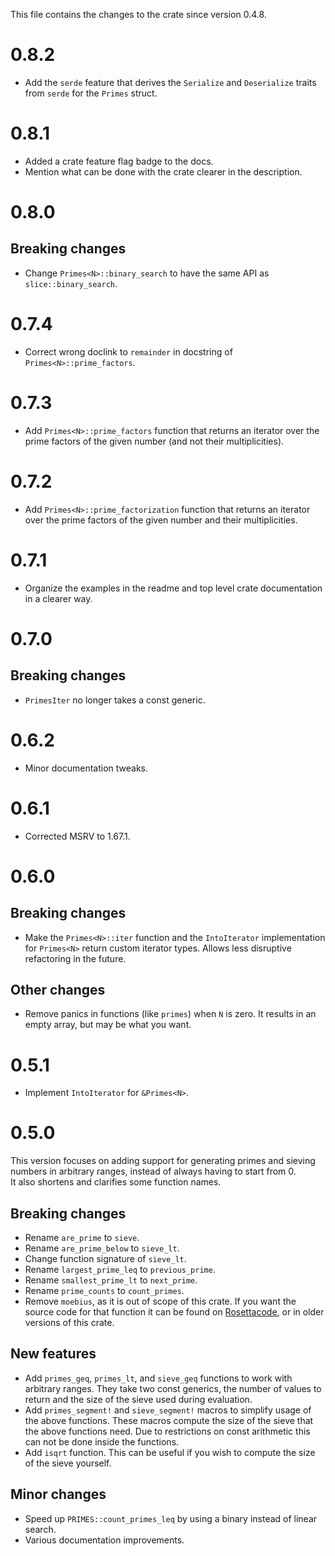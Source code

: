 This file contains the changes to the crate since version 0.4.8.

# 0.8.2

 - Add the `serde` feature that derives the `Serialize` and `Deserialize` traits from `serde` for the `Primes` struct.

# 0.8.1

 - Added a crate feature flag badge to the docs.
 - Mention what can be done with the crate clearer in the description.

# 0.8.0

## Breaking changes

 - Change `Primes<N>::binary_search` to have the same API as `slice::binary_search`.

# 0.7.4

 - Correct wrong doclink to `remainder` in docstring of `Primes<N>::prime_factors`.

# 0.7.3

 - Add `Primes<N>::prime_factors` function that returns an iterator over the prime factors of the given number (and not their multiplicities).

# 0.7.2

 - Add `Primes<N>::prime_factorization` function that returns an iterator over the prime factors of the given number and their multiplicities.

# 0.7.1

 - Organize the examples in the readme and top level crate documentation in a clearer way.

# 0.7.0

## Breaking changes

 - `PrimesIter` no longer takes a const generic.

# 0.6.2

 - Minor documentation tweaks.

# 0.6.1

 - Corrected MSRV to 1.67.1.

# 0.6.0

## Breaking changes

 - Make the `Primes<N>::iter` function and the `IntoIterator` implementation for `Primes<N>` return custom iterator types. Allows less disruptive refactoring in the future.

## Other changes

 - Remove panics in functions (like `primes`) when `N` is zero. It results in an empty array, but may be what you want.

# 0.5.1

 - Implement `IntoIterator` for `&Primes<N>`.

# 0.5.0

This version focuses on adding support for generating primes and sieving numbers in arbitrary ranges, instead of always having to start from 0.  
It also shortens and clarifies some function names.

## Breaking changes

 - Rename `are_prime` to `sieve`.  
 - Rename `are_prime_below` to `sieve_lt`.  
 - Change function signature of `sieve_lt`.  
 - Rename `largest_prime_leq` to `previous_prime`.  
 - Rename `smallest_prime_lt` to `next_prime`.  
 - Rename `prime_counts` to `count_primes`.  
 - Remove `moebius`, as it is out of scope of this crate. If you want the source code for that function it can be found on [Rosettacode](https://rosettacode.org/wiki/M%C3%B6bius_function#Rust), or in older versions of this crate.

## New features

 - Add `primes_geq`, `primes_lt`, and `sieve_geq` functions to work with arbitrary ranges. They take two const generics, the number of values to return and the size of the sieve used during evaluation.  
 - Add `primes_segment!` and `sieve_segment!` macros to simplify usage of the above functions. These macros compute the size of the sieve that the above functions need. Due to restrictions on const arithmetic this can not be done inside the functions.  
 - Add `isqrt` function. This can be useful if you wish to compute the size of the sieve yourself.  

## Minor changes

 - Speed up `PRIMES::count_primes_leq` by using a binary instead of linear search.  
 - Various documentation improvements.
